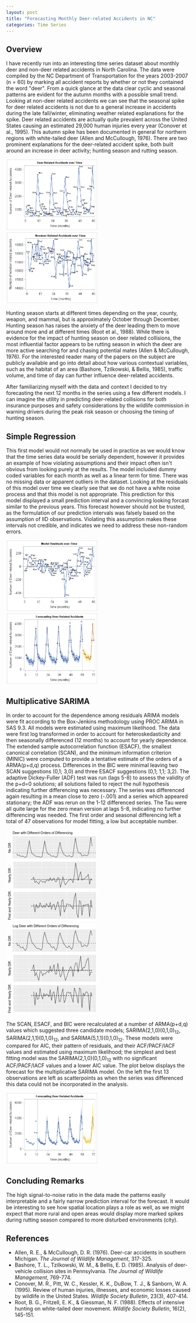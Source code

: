 ```yaml
---
layout: post
title: "Forecasting Monthly Deer-related Accidents in NC"
categories: Time Series
---
```


## Overview

I have recently run into an interesting time series dataset about monthly deer and non-deer related accidents in North Carolina. The data were compiled by the NC Department of Transportation for the years 2003-2007 (n = 60) by marking all accident reports by whether or not they contained the word "deer". From a quick glance at the data clear cyclic and seasonal patterns are evident for the autumn months with a possible small trend. Looking at non-deer related accidents we can see that the seasonal spike for deer related accidents is not due to a general increase in accidents during the late fall/winter, eliminating weather related explanations for the spike. Deer related accidents are actually quite prevalent across the United States causing an estimated 29,000 human injuries every year (Conover et al., 1995). This autumn spike has been documented in general for northern regions with white-tailed deer (Allen and McCullough, 1976). There are two prominent explanations for the deer-related accident spike, both built around an increase in deer activity; hunting season and rutting season.

<img src="/images/time_by_deer.png" width="49%" style="padding:2px"/>
<img src="/images/time_by_nondeer.png" width="49%" style="padding:2px"/>

Hunting season starts at different times depending on the year, county, weapon, and mammal, but is approximately October through December. Hunting season has raises the anxiety of the deer leading them to move around more and at different times (Root et al., 1988). While there is evidence for the impact of hunting season on deer related collisions, the most influential factor appears to be rutting season in which the deer are more active searching for and chasing potential mates (Allen & McCullough, 1976). For the interested reader many of the papers on the subject are publicly available and go into detail about how various contextual variables, such as the habitat of an area (Bashore, Tzilkowski, & Bellis, 1985), traffic volume, and time of day can further influence deer-related accidents.  

After familiarizing myself with the data and context I decided to try forecasting the next 12 months in the series using a few different models. I can imagine the utility in predicting deer-related collisions for both insurance purposes and safety considerations by the wildlife commission in warning drivers during the peak risk season or choosing the timing of hunting season.

## Simple Regression

This first model would not normally be used in practice as we would know that the time series data would be serially dependent, however it provides an example of how violating assumptions and their impact often isn't obvious from looking purely at the results. The model included dummy coded variables for each month as well as a linear term for time. There was no missing data or apparent outliers in the dataset. Looking at the residuals of this model over time we clearly see that we do not have a white noise process and that this model is not appropriate. This prediction for this model displayed a small prediction interval and a convincing looking forcast similar to the previous years. This forecast however should not be trusted, as the formulation of our prediction intervals was falsely based on the assumption of IID observations. Violating this assumption makes these intervals not credible, and indicates we need to address these non-random errors.

<img src="/images/base_resid_by_time.png" width="49%" style="padding:2px"/>
<img src="/images/lm_forecast.png" width="49%" style="padding:2px"/>

## Multiplicative SARIMA

In order to account for the dependence among residuals ARIMA models were fit according to the Box-Jenkins methodology using PROC ARIMA in SAS 9.3. All models were estimated using maximum likelihood. The data were first log transformed in order to account for heteroskedasticity and then seasonally differenced (12 months) to account for yearly dependence. The extended sample autocorrelation function (ESACF), the smallest canonical correlation (SCAN), and the minimum information criterion (MINIC) were computed to provide a tentative estimate of the orders of a ARMA(p+d,q) process. Differences in the BIC were minimal leaving two SCAN suggestions (0,1; 3,0) and three ESACF suggestions (0,1; 1,1; 3,2). The adaptive Dickey-Fuller (ADF) test was run (lags 5-8) to assess the validity of the p+d=0 solutions; all solutions failed to reject the null hypothesis indicating further differencing was necessary. The series was differenced again resulting in a mean close to zero (-.001) and a series which appeared stationary; the ADF was rerun on the 1-12 differenced series. The Tau were all quite large for the zero mean version at lags 5-8, indicating no further differencing was needed. The first order and seasonal differencing left a total of 47 observations for model fitting, a low but acceptable number.

<img src="/images/deer_differencing.png" width="49%" style="padding:2px"/>
<img src="/images/ldeer_differencing.png" width="49%" style="padding:2px"/>

The SCAN, ESACF, and BIC were recalculated at a number of ARMA(p+d,q) values which suggested three candidate models; SARIMA(2,1,0)(0,1,0)<sub>12</sub>, SARIMA(2,1,1)(0,1,0)<sub>12</sub>, and SARIMA(5,1,1)(0,1,0)<sub>12</sub>. These models were compared for AIC, their pattern of residuals, and their ACF/PACF/IACF values and estimated using maximum likelihood; the simplest and best fitting model was the SARIMA(2,1,0)(0,1,0)<sub>12</sub> with no significant ACF/PACF/IACF values and a lower AIC value. The plot below displays the forecast for the multiplicative SARIMA model. On the left the first 13 observations are left as scatterpoints as when the series was differenced this data could not be incorporated in the analysis.

<img src="/images/arima_forecast.png" width="49%" style="padding:2px"/>

## Concluding Remarks

The high signal-to-noise ratio in the data made the patterns easily interpretable and a fairly narrow prediction interval for the forecast. It would be interesting to see how spatial location plays a role as well, as we might expect that more rural and open areas would display more marked spikes during rutting season compared to more disturbed environments (city). 

## References

* Allen, R. E., & McCullough, D. R. (1976). Deer-car accidents in southern Michigan. *The Journal of Wildlife Management*, 317-325.
* Bashore, T. L., Tzilkowski, W. M., & Bellis, E. D. (1985). Analysis of deer-vehicle collision sites in Pennsylvania. *The Journal of Wildlife Management*, 769-774.
* Conover, M. R., Pitt, W. C., Kessler, K. K., DuBow, T. J., & Sanborn, W. A. (1995). Review of human injuries, illnesses, and economic losses caused by wildlife in the United States. *Wildlife Society Bulletin*, 23(3), 407-414.
* Root, B. G., Fritzell, E. K., & Giessman, N. F. (1988). Effects of intensive hunting on white-tailed deer movement. *Wildlife Society Bulletin*, 16(2), 145-151.
